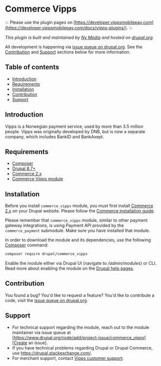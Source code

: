 <!-- START_METADATA
---
title: Commerce Vipps
sidebar_position: 1
pagination_next: null
pagination_prev: null
---
END_METADATA -->

# Commerce Vipps

<!-- START_COMMENT -->
💥 Please use the plugin pages on [https://developer.vippsmobilepay.com](https://developer.vippsmobilepay.com/docs/vipps-plugins/). 💥
<!-- END_COMMENT -->

*This plugin is built and maintained by [Ny Media](https://www.nymedia.no/en) and hosted on [drupal.org][Commerce Vipps].*

<!-- START_COMMENT -->
All development is happening via [issue queue on drupal.org][Issue queue].
See the [Contribution](#contribution) and [Support](#support) sections
below for more information.

## Table of contents

* [Introduction](#introduction)
* [Requirements](#requirements)
* [Installation](#installation)
* [Contribution](#contribution)
* [Support](#support)

## Introduction

Vipps is a Norwegian payment service, used by more than 3.5 million people.
Vipps was originally developed by DNB, but is now a separate company, which
includes BankID and BankAxept.
<!-- END_COMMENT -->

## Requirements

* [Composer]
* [Drupal 8.7+][Drupal installation guide]
* [Commerce 2.x]
* [Commerce Vipps module][Commerce Vipps]

## Installation

Before you install `commerce_vipps` module, you must first install [Commerce 2.x]
on your Drupal website. Please follow the [Commerce installation guide][Commerce installation guide].

Please remember that `commerce_vipps` module, similar to other payment gateway
integrations, is using Payment API provided by the `commerce_payment` submodule. Make
sure you have installed that module.

In order to download the module and its dependencies, use the following [Composer][Composer] command:

```bash
composer require drupal/commerce_vipps
```

Enable the module either via Drupal UI (navigate to */admin/modules*) or CLI.
Read more about enabling the module on the [Drupal help pages](https://www.drupal.org/docs/8/extending-drupal-8/installing-drupal-8-modules#s-step-2-enable-the-module).

## Contribution

You found a bug? You'd like to request a feature? You'd like to
contribute a code, visit the [issue queue on drupal.org][Issue queue].

## Support

* For technical support regarding the module, reach out to the module maintainer via issue queue at [https://www.drupal.org/node/add/project-issue/commerce_vipps][Create an issue].
* If you have technical problems regarding Drupal or Drupal Commerce, use <https://drupal.stackexchange.com/>.
* For merchant support, contact [Vipps customer support][Vipps Support].


[Composer]: https://getcomposer.org/
[Drupal installation guide]: https://www.drupal.org/docs/develop/using-composer/using-composer-to-install-drupal-and-manage-dependencies#download-core
[Commerce installation guide]: https://docs.drupalcommerce.org/commerce2/developer-guide/install-update
[Commerce 2.x]: http://drupal.org/project/commerce
[Commerce Vipps]: http://drupal.org/project/commerce_vipps
[Commerce Vipps on Github]: https://github.com/vippsas/vipps-drupal
[Issue queue]: https://www.drupal.org/project/issues/commerce_vipps
[Create an issue]: https://www.drupal.org/node/add/project-issue/commerce_vipps
[Vipps Support]: https://www.vipps.no/kontakt-oss/
